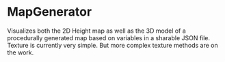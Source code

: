 # MapGenerator

Visualizes both the 2D Height map as well as the 3D model of a procedurally generated map based on variables in a sharable JSON file.
Texture is currently very simple. But more complex texture methods are on the work.
